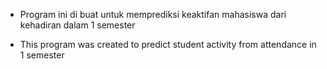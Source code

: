 - Program ini di buat untuk memprediksi keaktifan mahasiswa dari kehadiran dalam 1 semester

- This program was created to predict student activity from attendance in 1 semester